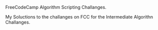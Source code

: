 FreeCodeCamp Algorithm Scripting Challanges.

My Soluctions to the challanges on FCC for the Intermediate Algorithn Challanges.